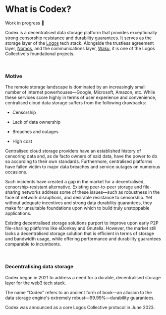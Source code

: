 # What is Codex?

Work in progress :construction:

Codex is a decentralised data storage platform that provides exceptionally strong censorship resistance and durability guarantees. It serves as the storage layer of the [Logos](https://logos.co/) tech stack. Alongside the trustless agreement layer, [Nomos](http://nomos.tech), and the communications layer, [Waku](http://waku.org), it is one of the Logos Collective's foundational projects.

<br/>

### Motive

The remote storage landscape is dominated by an increasingly small number of internet powerhouses—Google, Microsoft, Amazon, etc. While these services score highly in terms of user experience and convenience, centralised cloud data storage suffers from the following drawbacks:

- Censorship

- Lack of data ownership

- Breaches and outages

- High cost

Centralised cloud storage providers have an established history of censoring data and, as de facto owners of said data, have the power to do so according to their own standards. Furthermore, centralised platforms have fallen victim to major data breaches and service outages on numerous occasions.

Such incidents have created a gap in the market for a decentralised, censorship-resistant alternative. Existing peer-to-peer storage and file-sharing networks address some of these issues—such as robustness in the face of network disruptions, and desirable resistance to censorship. Yet without adequate incentives and strong data durability guarantees, they make for unsuitable foundations upon which to build truly unstoppable applications.

Existing decentralised storage solutions purport to improve upon early P2P file-sharing platforms like eDonkey and Gnutella. However, the market still lacks a decentralised storage solution that is efficient in terms of storage and bandwidth usage, while offering performance and durability guarantees comparable to incumbents. 

<br/>

### Decentralising data storage

Codex began in 2021 to address a need for a durable, decentralised storage layer for the web3 tech stack.

The name "Codex" refers to an ancient form of book—an allusion to the data storage engine's extremely robust—99.99%—durability guarantees.

Codex was announced as a core Logos Collective protocol in June 2023.

